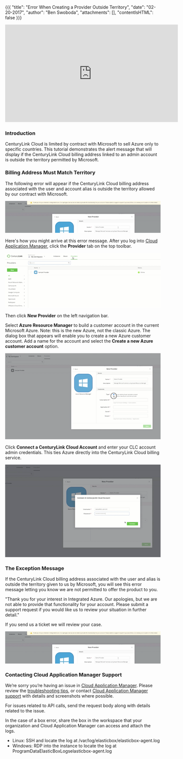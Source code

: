 {{{
"title": "Error When Creating a Provider Outside Territory",
"date": "02-20-2017",
"author": "Ben Swoboda",
"attachments": [],
"contentIsHTML": false
}}}

<iframe width="560" height="315" src="https://player.vimeo.com/video/204243434" frameborder="0" allowfullscreen></iframe>

### Introduction

CenturyLink Cloud is limited by contract with Microsoft to sell Azure only to specific countries. This tutorial demonstrates the alert message that will display if the CenturyLink Cloud billing address linked to an admin account is outside the territory permitted by Microsoft.

### Billing Address Must Match Territory

The following error will appear if the CenturyLink Cloud billing address associated with the user and account alias is outside the territory allowed by our contract with Microsoft.

![Cloud Application Manager Error: Outside of Territory](../../images/cloud-application-manager-territory2.png)

Here's how you might arrive at this error message. After you log into [Cloud Application Manager](https://www.ctl.io/cloud-application-manager), click the **Provider** tab on the top toolbar.

![Cloud Application Manager Create New Provider](../../images/cloud-application-manager-error3.png)

Then click **New Provider** on the left navigation bar.

Select **Azure Resource Manager** to build a customer account in the current Microsoft Azure. Note: this is the new Azure, not the classic Azure. The dialog box that appears will enable you to create a new Azure customer account. Add a name for the account and select the **Create a new Azure customer account** option.

![Cloud Application Manager New Provider Details](../../images/cloud-application-manager-error4.png)

Click **Connect a CenturyLink Cloud Account** and enter your CLC account admin credentials. This ties Azure directly into the CenturyLink Cloud billing service.

![Connect New Provider to a CenturyLink Cloud Account](../../images/cloud-application-manager-error5.png)

### The Exception Message

If the CenturyLink Cloud billing address associated with the user and alias is outside the territory given to us by Microsoft, you will see this error message letting you know we are not permitted to offer the product to you.

"Thank you for your interest in Integrated Azure. Our apologies, but we are not able to provide that functionality for your account. Please submit a support request if you would like us to review your situation in further detail."

If you send us a ticket we will review your case.

![Cloud Application Manager Error: Account Outside of Terrritory](../../images/cloud-application-manager-territory2.png)

### Contacting Cloud Application Manager Support

We’re sorry you’re having an issue in [Cloud Application Manager](https://www.ctl.io/cloud-application-manager/). Please review the [troubleshooting tips](./troubleshooting-tips.md), or contact [Cloud Application Manager support](mailto:cloudsupport@centurylink.com) with details and screenshots where possible.

For issues related to API calls, send the request body along with details related to the issue.

In the case of a box error, share the box in the workspace that your organization and Cloud Application Manager can access and attach the logs.
* Linux: SSH and locate the log at /var/log/elasticbox/elasticbox-agent.log
* Windows: RDP into the instance to locate the log at ProgramDataElasticBoxLogselasticbox-agent.log
